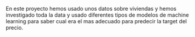 En este proyecto hemos usado unos datos sobre viviendas y hemos investigado toda la data y usado diferentes tipos de modelos de machine learning para saber cual era el mas adecuado para predecir la target del precio.
